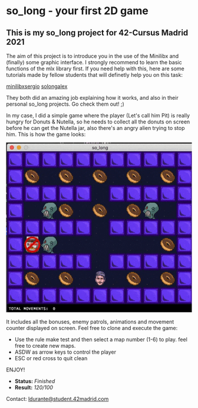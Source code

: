 # so_long - your first 2D game #

## This is my so_long project for 42-Cursus Madrid 2021 ##

The aim of this project is to introduce you in the use of the Minilibx and (finally) some graphic interface.
I strongly recommend to learn the basic functions of the mlx library first.
If you need help with this, here are some tutorials made by fellow students that will definetly help you on this task:

  [minilibxsergio](https://github.com/S-LucasSerrano/miniLibX_sample)
  [solongalex](https://github.com/madebypixel02/so_long)

They both did an amazing job explaining how it works, and also in their personal so_long projects. Go check them out! ;)

In my case, I did a simple game where the player (Let's call him Pit) is really hungry for Donuts & Nutella, so he needs to collect
all the donuts on screen before he can get the Nutella jar, also there's an angry alien trying to stop him.
This is how the game looks:

  ![preview](https://github.com/durantecode/42-Cursus/blob/master/c-projects/so_long/preview.gif)

It includes all the bonuses, enemy patrols, animations and movement counter displayed on screen.
Feel free to clone and execute the game:

  - Use the rule make test and then select a map number (1-6) to play. feel free to create new maps.
  - ASDW as arrow keys to control the player
  - ESC or red cross to quit clean

ENJOY!

- **Status:** *Finished*
- **Result:** *120/100*

Contact: ldurante@student.42madrid.com
